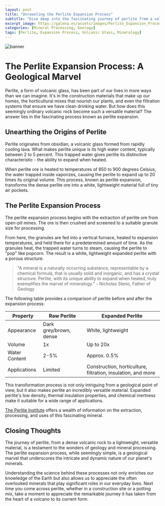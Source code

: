 ```yaml
---
layout: post
title: "Unraveling the Perlite Expansion Process"
subtitle: "Dive deep into the fascinating journey of perlite from a volcanic glass to a versatile mineral."
excerpt_image: https://galena.es/assets/images/Perlite_Expansion_Process.png
categories: [Mineral Processing, Geology]
tags: [Perlite, Expansion Process, Volcanic Glass, Mineralogy]
---
```

![banner](https://galena.es/assets/images/Perlite_Expansion_Process.png "Image showcasing the perlite expansion process, highlighting the transformation of volcanic glass into a lightweight, porous mineral through heat treatment, essential for various industrial applications.")

# The Perlite Expansion Process: A Geological Marvel

Perlite, a form of volcanic glass, has been part of our lives in more ways than we can imagine. It's in the construction materials that make up our homes, the horticultural mixes that nourish our plants, and even the filtration systems that ensure we have clean drinking water. But how does this seemingly ordinary volcanic rock become such a versatile material? The answer lies in the fascinating process known as perlite expansion. 

## Unearthing the Origins of Perlite

Perlite originates from obsidian, a volcanic glass formed from rapidly cooling lava. What makes perlite unique is its high water content, typically between 2 to 5 percent. This trapped water gives perlite its distinctive characteristic - the ability to expand when heated. 

When perlite ore is heated to temperatures of 850 to 900 degrees Celsius, the water trapped inside vaporizes, causing the perlite to expand up to 20 times its original volume. This process, known as perlite expansion, transforms the dense perlite ore into a white, lightweight material full of tiny air pockets.

## The Perlite Expansion Process

The perlite expansion process begins with the extraction of perlite ore from open-pit mines. The ore is then crushed and screened to a suitable granule size for processing. 

From here, the granules are fed into a vertical furnace, heated to expansion temperatures, and held there for a predetermined amount of time. As the granules heat, the trapped water turns to steam, causing the perlite to "pop" like popcorn. The result is a white, lightweight expanded perlite with a porous structure.

> "A mineral is a naturally occurring substance, representable by a chemical formula, that is usually solid and inorganic, and has a crystal structure. Perlite, with its unique ability to expand when heated, truly exemplifies the marvel of mineralogy." - Nicholas Steno, Father of Geology

The following table provides a comparison of perlite before and after the expansion process:

| Property | Raw Perlite | Expanded Perlite |
| --- | --- | --- |
| Appearance | Dark grey/brown, dense | White, lightweight |
| Volume | 1x | Up to 20x |
| Water Content | 2-5% | Approx. 0.5% |
| Applications | Limited | Construction, horticulture, filtration, insulation, and more |

This transformation process is not only intriguing from a geological point of view, but it also makes perlite an incredibly versatile material. Expanded perlite's low density, thermal insulation properties, and chemical inertness make it suitable for a wide range of applications.

[The Perlite Institute](https://www.perlite.org/) offers a wealth of information on the extraction, processing, and uses of this fascinating mineral.

## Closing Thoughts

The journey of perlite, from a dense volcanic rock to a lightweight, versatile material, is a testament to the wonders of geology and mineral processing. The perlite expansion process, while seemingly simple, is a geological marvel that underscores the intricate and dynamic nature of our planet's minerals.

Understanding the science behind these processes not only enriches our knowledge of the Earth but also allows us to appreciate the often overlooked minerals that play significant roles in our everyday lives. Next time you come across perlite, whether in a construction site or a potting mix, take a moment to appreciate the remarkable journey it has taken from the heart of a volcano to its current form.